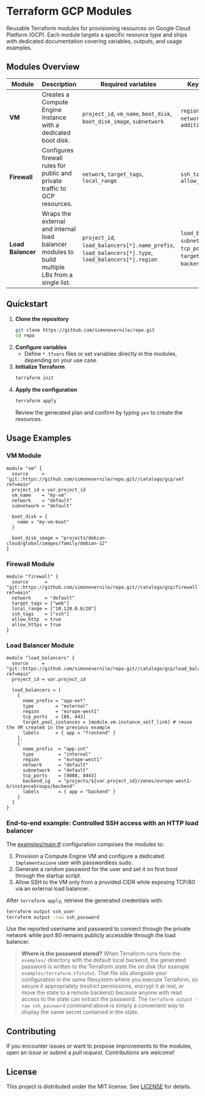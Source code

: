 # Terraform GCP Modules

Reusable Terraform modules for provisioning resources on Google Cloud Platform (GCP). Each module targets a specific resource type and ships with dedicated documentation covering variables, outputs, and usage examples.

## Modules Overview

| Module | Description | Required variables | Key optional variables | Documentation |
| --- | --- | --- | --- | --- |
| **VM** | Creates a Compute Engine instance with a dedicated boot disk. | `project_id`, `vm_name`, `boot_disk`, `boot_disk_image`, `subnetwork` | `region`, `zone`, `machine_type`, `network`, `tags`, `additional_disks` | [VM documentation](https://github.com/simonevernile/repo/blob/main/catalogo/gcp/vm/README.md) |
| **Firewall** | Configures firewall rules for public and private traffic to GCP resources. | `network`, `target_tags`, `local_range` | `ssh_tags`, `allow_http`, `allow_https` | [Firewall documentation](https://github.com/simonevernile/repo/blob/main/catalogo/gcp/firewall/README.md) |
| **Load Balancer** | Wraps the external and internal load balancer modules to build multiple LBs from a single list. | `project_id`, `load_balancers[*].name_prefix`, `load_balancers[*].type`, `load_balancers[*].region` | `load_balancers[*].network`, `subnetwork`, `address`, `tcp_ports`, `udp_ports`, `target_pool_instances`, `backend_ig`, `labels`, `enabled` | [Load Balancer documentation](https://github.com/simonevernile/repo/blob/main/catalogo/gcp/load_balancer/README.md) |

## Quickstart

1. **Clone the repository**
   ```bash
   git clone https://github.com/simonevernile/repo.git
   cd repo
   ```
2. **Configure variables**
   - Define `*.tfvars` files or set variables directly in the modules, depending on your use case.
3. **Initialize Terraform**
   ```bash
   terraform init
   ```
4. **Apply the configuration**
   ```bash
   terraform apply
   ```
   Review the generated plan and confirm by typing `yes` to create the resources.

## Usage Examples

### VM Module
```hcl
module "vm" {
  source     = "git::https://github.com/simonevernile/repo.git//catalogo/gcp/vm?ref=main"
  project_id = var.project_id
  vm_name    = "my-vm"
  network    = "default"
  subnetwork = "default"

  boot_disk = {
    name = "my-vm-boot"
  }

  boot_disk_image = "projects/debian-cloud/global/images/family/debian-12"
}
```

### Firewall Module
```hcl
module "firewall" {
  source      = "git::https://github.com/simonevernile/repo.git//catalogo/gcp/firewall?ref=main"
  network     = "default"
  target_tags = ["web"]
  local_range = ["10.128.0.0/20"]
  ssh_tags    = ["ssh"]
  allow_http  = true
  allow_https = true
}
```

### Load Balancer Module
```hcl
module "load_balancers" {
  source     = "git::https://github.com/simonevernile/repo.git//catalogo/gcp/load_balancer?ref=main"
  project_id = var.project_id

  load_balancers = [
    {
      name_prefix = "app-ext"
      type        = "external"
      region      = "europe-west1"
      tcp_ports   = [80, 443]
      target_pool_instances = [module.vm.instance_self_link] # reuse the VM created in the previous example
      labels      = { app = "frontend" }
    },
    {
      name_prefix  = "app-int"
      type         = "internal"
      region       = "europe-west1"
      network      = "default"
      subnetwork   = "default"
      tcp_ports    = [8080, 8443]
      backend_ig   = "projects/${var.project_id}/zones/europe-west1-b/instanceGroups/backend"
      labels       = { app = "backend" }
    }
  ]
}
```

### End-to-end example: Controlled SSH access with an HTTP load balancer

The [examples/main.tf](https://github.com/simonevernile/repo/blob/main/examples/main.tf) configuration composes the modules to:

1. Provision a Compute Engine VM and configure a dedicated `Implementazione` user with passwordless sudo.
2. Generate a random password for the user and set it on first boot through the startup script.
3. Allow SSH to the VM only from a provided CIDR while exposing TCP/80 via an external load balancer.

After `terraform apply`, retrieve the generated credentials with:

```bash
terraform output ssh_user
terraform output -raw ssh_password
```

Use the reported username and password to connect through the private network while port 80 remains publicly accessible through the load balancer.

> **Where is the password stored?** When Terraform runs from the `examples/` directory with the default local backend, the generated password is written to the Terraform state file on disk (for example `examples/terraform.tfstate`). That file sits alongside your configuration in the same filesystem where you execute Terraform, so secure it appropriately (restrict permissions, encrypt it at rest, or move the state to a remote backend) because anyone with read access to the state can extract the password. The `terraform output -raw ssh_password` command above is simply a convenient way to display the same secret contained in the state.

## Contributing

If you encounter issues or want to propose improvements to the modules, open an *issue* or submit a *pull request*. Contributions are welcome!

## License

This project is distributed under the MIT license. See [LICENSE](https://github.com/simonevernile/repo/blob/main/LICENSE) for details.
